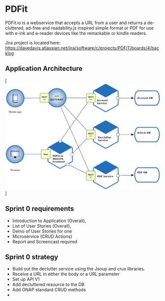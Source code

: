 # PDFit

PDFit.io is a webservice that accepts a URL from a user and returns
a de-cluttered, ad-free and readability.js inspired simple format or
PDF for use with e-ink and e-reader devices like the remarkable or
kindle readers. 

Jira project is located here: 
https://davedavis.atlassian.net/jira/software/c/projects/PDFIT/boards/4/backlog

## Application Architecture 



[<img alt="architecture" src="docs/images/architecture draft 1.png" />]



## Sprint 0 requirements
- Introduction to Application (Overall),
- List of User Stories (Overall),
- Demo of User Stories for one
- Microservice (CRUD Actions)
- Report and Screencast required


## Sprint 0 strategy
- Build out the declutter service using the Jsoup and crux libraries.
- Receive a URL in either the body or a URL parameter
- Set up API V1
- Add decluttered resource to the DB
- Add ONAP standard CRUD methods
- 
